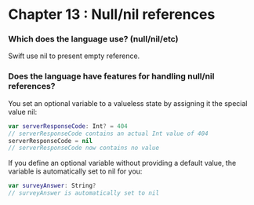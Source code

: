 # Chapter 13 : Null/nil references

 ### Which does the language use? (null/nil/etc)
 Swift use nil to present empty reference.
 ### Does the language have features for handling null/nil references?
You set an optional variable to a valueless state by assigning it the special value nil:
```Swift
var serverResponseCode: Int? = 404
// serverResponseCode contains an actual Int value of 404
serverResponseCode = nil
// serverResponseCode now contains no value
```
If you define an optional variable without providing a default value, the variable is automatically set to nil for you:
```Swift
var surveyAnswer: String?
// surveyAnswer is automatically set to nil
```
